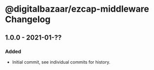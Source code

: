 # @digitalbazaar/ezcap-middleware Changelog

## 1.0.0 - 2021-01-??

### Added
- Initial commit, see individual commits for history.
